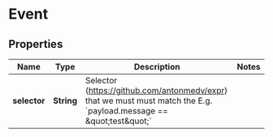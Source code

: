 

# Event

## Properties

Name | Type | Description | Notes
------------ | ------------- | ------------- | -------------
**selector** | **String** | Selector (https://github.com/antonmedv/expr) that we must must match the  E.g. &#x60;payload.message &#x3D;&#x3D; \&quot;test\&quot;&#x60; | 



